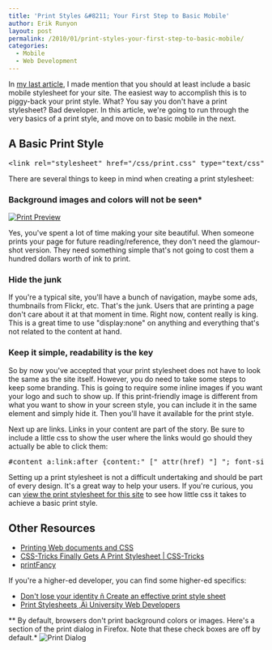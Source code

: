 ```yaml
---
title: 'Print Styles &#8211; Your First Step to Basic Mobile'
author: Erik Runyon
layout: post
permalink: /2010/01/print-styles-your-first-step-to-basic-mobile/
categories:
  - Mobile
  - Web Development
---
```

In [my last article][1], I made mention that you should at least include a basic mobile stylesheet for your site. The easiest way to accomplish this is to piggy-back your print style. What? You say you don't have a print stylesheet? Bad developer. In this article, we're going to run through the very basics of a print style, and move on to basic mobile in the next.<!-- more -->

## A Basic Print Style

<pre>&lt;link rel="stylesheet" href="/css/print.css" type="text/css" media="print" /&gt;</pre>

There are several things to keep in mind when creating a print stylesheet:

### Background images and colors will not be seen\*

[<img src="/images/print-preview.png" class="alignright" alt="Print Preview" />][2]

Yes, you've spent a lot of time making your site beautiful. When someone prints your page for future reading/reference, they don't need the glamour-shot version. They need something simple that's not going to cost them a hundred dollars worth of ink to print.

### Hide the junk

If you're a typical site, you'll have a bunch of navigation, maybe some ads, thumbnails from Flickr, etc. That's the junk. Users that are printing a page don't care about it at that moment in time. Right now, content really is king. This is a great time to use "display:none" on anything and everything that's not related to the content at hand.

### Keep it simple, readability is the key

So by now you've accepted that your print stylesheet does not have to look the same as the site itself. However, you do need to take some steps to keep some branding. This is going to require some inline images if you want your logo and such to show up. If this print-friendly image is different from what you want to show in your screen style, you can include it in the same element and simply hide it. Then you'll have it available for the print style.

Next up are links. Links in your content are part of the story. Be sure to include a little css to show the user where the links would go should they actually be able to click them:

<pre>#content a:link:after {content:" [" attr(href) "] "; font-size:90%;}</pre>

Setting up a print stylesheet is not a difficult undertaking and should be part of every design. It's a great way to help your users. If you're curious, you can [view the print stylesheet for this site][3] to see how little css it takes to achieve a basic print style.

## Other Resources

*   [Printing Web documents and CSS][4]
*   [CSS-Tricks Finally Gets A Print Stylesheet | CSS-Tricks][5]
*   [printFancy][6]

If you're a higher-ed developer, you can find some higher-ed specifics:

*   [Don't lose your identity ñ Create an effective print style sheet][7]
*   [Print Stylesheets ‚Äì University Web Developers][8]

** By default, browsers don't print background colors or images. Here's a section of the print dialog in Firefox. Note that these check boxes are off by default.* ![Print Dialog][9]

 [1]: /2010/01/02/when-m-dot-is-not-an-option/
 [2]: /images/print-full.png "View Print Style"
 [3]: /wp-content/themes/weedy-beta/css/print.css
 [4]: http://css-discuss.incutio.com/?page=PrintStylesheets
 [5]: http://css-tricks.com/css-tricks-finally-gets-a-print-stylesheet/
 [6]: http://printfancy.com/
 [7]: http://doteduguru.com/id3876-dont-loose-your-identity-create-an-effective-print-style-sheet.html
 [8]: http://cuwebd.ning.com/group/css/forum/topics/1763934:Topic:29074
 [9]: /images/print-dialog.png